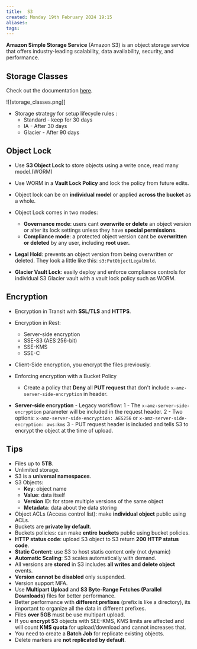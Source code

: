 ```yaml
---
title:  S3
created: Monday 19th February 2024 19:15
aliases: 
tags: 
---
```

**Amazon Simple Storage Service** (Amazon S3) is an object storage service that offers industry-leading scalability, data availability, security, and performance.
## Storage Classes

Check out the documentation [here](https://aws.amazon.com/s3/storage-classes/).

![[storage_classes.png]]

- Storage strategy for setup lifecycle rules :
	- Standard - keep for 30 days
	- IA - After 30 days
	- Glacier - After 90 days
## Object Lock

- Use **S3 Object Lock**  to store objects using a write once, read many model.(WORM)
- Use WORM in a **Vault Lock Policy** and lock the policy from future edits.
- Object lock can be on **individual model** or applied **across the bucket** as a whole.
- Object Lock comes in two modes: 
	- **Governance mode**: users cant **overwrite or delete** an object version or alter its lock settings unless they have **special permissions**.
	- **Compliance mode**: a protected object version cant be **overwritten or deleted** by any user, including **root user.**

- **Legal Hold**: prevents an object version from being overwritten or deleted. They look a little like this: `s3:PutObjectLegalHold`.
- **Glacier Vault Lock**: easily deploy and enforce compliance controls for individual S3 Glacier vault with a vault lock policy such as WORM.
## Encryption

- Encryption in Transit with **SSL/TLS** and **HTTPS**.
- Encryption in Rest:
	- Server-side encryption
	- SSE-S3 (AES 256-bit)
	- SSE-KMS
	- SSE-C
- Client-Side encryption, you encrypt the files previously.
- Enforcing encryption with a Bucket Policy
	- Create a policy that **Deny** all **PUT request** that don't include `x-amz-server-side-encryption` in header.

- **Server-side encryption** - Legacy workflow:
	1 - The `x-amz-server-side-encryption` parameter will be included in the request header.
	2 - Two options: `x-amz-server-side-encryption: AES256` or `x-amz-server-side-encryption: aws:kms`
	3 - PUT request header is included and tells S3 to encrypt the object at the time of upload.  
## Tips

- Files up to **5TB**.
- Unlimited storage.
- S3 is a **universal namespaces**.
- S3 Objects: 
	- **Key**: object name
	- **Value**: data itself
	- **Version** ID: for store multiple versions of the same object
	- **Metadata**: data about the data storing
- Object ACLs (Access control list): make **individual object** public using ACLs.
- Buckets are **private by default**.
- Buckets policies: can make **entire buckets** public using bucket policies.
- **HTTP status code**: upload S3 object to S3 return **200 HTTP status code**.
- **Static Content**: use S3 to host statis content only (not dynamic)
- **Automatic Scaling**: S3 scales automatically with demand.
- All versions are **stored** in S3 includes **all writes and delete object** events.
- **Version cannot be disabled** only suspended.
- Version support MFA.
- Use **Multipart Upload** and **S3 Byte-Range Fetches (Parallel Downloads)** files for better performance.
- Better performance with **different prefixes** (prefix is like a directory), its important to organize all the data in different prefixes.
- Files **over 5GB** must be use multipart upload.
- If you **encrypt S3** objects with SEE-KMS, KMS limits are affected and will count **KMS quota** for upload/download and cannot increases that.
- You need to create a **Batch Job** for replicate existing objects.
- Delete markers are **not replicated by default**.